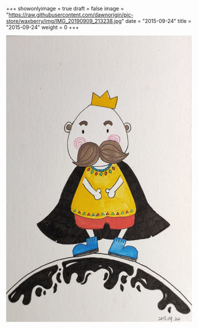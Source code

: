 +++
showonlyimage = true 
draft = false 
image = "https://raw.githubusercontent.com/dawnorigin/pic-store/waxberry/img/IMG_20190909_213238.jpg" 
date = "2015-09-24" 
title = "2015-09-24" 
weight = 0 
+++

![drawing](https://raw.githubusercontent.com/dawnorigin/pic-store/waxberry/img/IMG_20190909_213238.jpg)  
